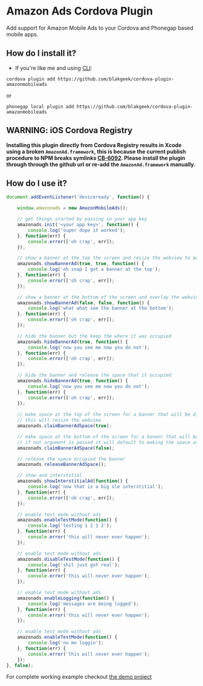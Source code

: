 # Amazon Ads Cordova Plugin
Add support for Amazon Mobile Ads to your Cordova and Phonegap based mobile apps.

## How do I install it? ##

* If you're like me and using [CLI](http://cordova.apache.org/):
```
cordova plugin add https://github.com/blakgeek/cordova-plugin-amazonmobileads
```

or

```
phonegap local plugin add https://github.com/blakgeek/cordova-plugin-amazonmobileads
```

## WARNING: iOS Cordova Registry
****Installing this plugin directly from Cordova Registry results in Xcode using a broken `AmazonAd.framework`, this is because the current publish procedure to NPM breaks symlinks [CB-6092](https://issues.apache.org/jira/browse/CB-6092). Please install the plugin through through the github url or re-add the `AmazonAd.framework` manually.****

## How do I use it? ##

```javascript
document.addEventListener('deviceready', function() {

	window.amazonads = new AmazonMobileAds();

	// get things started by passing in your app key
	amazonads.init('<your app key>', function() {
		console.log('super dope it worked');
	}, function(err) {
		console.error(['oh crap', err]);
	});

	// show a banner at the top the screen and resize the webview to make space for it
	amazonads.showBannerAd(true, true, function() {
		console.log('oh snap I got a banner at the top');
	}, function(err) {
		console.error(['oh crap', err]);
	});

	// show a banner at the bottom of the screen and overlay the webview.  overlaying is useful if the space the banner has already been accounted for
	amazonads.showBannerAd(false, false, function() {
		console.log('what what see the banner at the bottom');
	}, function(err) {
		console.error(['oh crap', err]);
	});

	// hide the banner but the keep the where it was occupied
	amazonads.hideBannerAd(true, function() {
		console.log('now you see me now you do not');
	}, function(err) {
		console.error(['oh crap', err]);
	});

	// hide the banner and release the space that it occupied
	amazonads.hideBannerAd(true, function() {
		console.log('now you see me now you do not');
	}, function(err) {
		console.error(['oh crap', err]);
	});
	
	// make space at the top of the screen for a banner that will be displayed later
	// this will resize the webview
    amazonads.claimBannerAdSpace(true);

	// make space at the bottom of the screen for a banenr that will be displayed later.
	// if not argument is passed it will default to making the space at the bottom
	amazonads.claimBannerAdSpace(false);

    // release the space occupied the banner
    amazonads.releaseBannerAdSpace();	

	// show and interstitial
	amazonads.showInterstitialAd(function() {
		console.log('now that is a big ole interstitial');
	}, function(err) {
		console.error(['oh crap', err]);
	});

	// enable test mode without ads
	amazonads.enableTestMode(function() {
		console.log('testing 1 2 1 2');
	}, function(err) {
		console.error('this will never ever happen');
	});

	// enable test mode without ads
	amazonads.disableTestMode(function() {
		console.log('shit just got real');
	}, function(err) {
		console.error('this will never ever happen');
	});

	// enable test mode without ads
	amazonads.enableLogging(function() {
		console.log('messages are being logged');
	}, function(err) {
		console.error('this will never ever happen');
	});

	// enable test mode without ads
	amazonads.enableTestMode(function() {
		console.log('no mo loggin');
	}, function(err) {
		console.error('this will never ever happen');
	});
}, false);
```

For complete working example checkout [the demo project](https://github.com/blakgeek/cordova-plugin-amazonmobileads-demo)